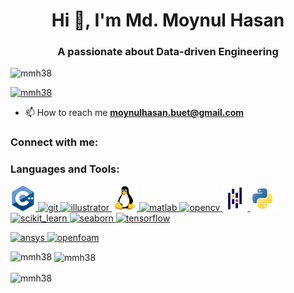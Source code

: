 <h1 align="center">Hi 👋, I'm Md. Moynul Hasan</h1>
<h3 align="center">A passionate about Data-driven Engineering</h3>

<p align="left"> <img src="https://komarev.com/ghpvc/?username=mmh38&label=Profile%20views&color=0e75b6&style=flat" alt="mmh38" /> </p>

<p align="left"> <a href="https://github.com/ryo-ma/github-profile-trophy"><img src="https://github-profile-trophy.vercel.app/?username=mmh38" alt="mmh38" /></a> </p>

- 📫 How to reach me **moynulhasan.buet@gmail.com**
<h3 align="left">Connect with me:</h3>
<p align="left">
</p>

<h3 align="left">Languages and Tools:</h3>
<p align="left"> <a href="https://www.w3schools.com/cpp/" target="_blank" rel="noreferrer"> <img src="https://raw.githubusercontent.com/devicons/devicon/master/icons/cplusplus/cplusplus-original.svg" alt="cplusplus" width="40" height="40"/> </a> <a href="https://git-scm.com/" target="_blank" rel="noreferrer"> <img src="https://www.vectorlogo.zone/logos/git-scm/git-scm-icon.svg" alt="git" width="40" height="40"/> </a> <a href="https://www.adobe.com/in/products/illustrator.html" target="_blank" rel="noreferrer"> <img src="https://www.vectorlogo.zone/logos/adobe_illustrator/adobe_illustrator-icon.svg" alt="illustrator" width="40" height="40"/> </a> <a href="https://www.linux.org/" target="_blank" rel="noreferrer"> <img src="https://raw.githubusercontent.com/devicons/devicon/master/icons/linux/linux-original.svg" alt="linux" width="40" height="40"/> </a> <a href="https://www.mathworks.com/" target="_blank" rel="noreferrer"> <img src="https://upload.wikimedia.org/wikipedia/commons/2/21/Matlab_Logo.png" alt="matlab" width="40" height="40"/> </a> <a href="https://opencv.org/" target="_blank" rel="noreferrer"> <img src="https://www.vectorlogo.zone/logos/opencv/opencv-icon.svg" alt="opencv" width="40" height="40"/> </a> <a href="https://pandas.pydata.org/" target="_blank" rel="noreferrer"> <img src="https://raw.githubusercontent.com/devicons/devicon/2ae2a900d2f041da66e950e4d48052658d850630/icons/pandas/pandas-original.svg" alt="pandas" width="40" height="40"/> </a> <a href="https://www.python.org" target="_blank" rel="noreferrer"> <img src="https://raw.githubusercontent.com/devicons/devicon/master/icons/python/python-original.svg" alt="python" width="40" height="40"/> </a> <a href="https://scikit-learn.org/" target="_blank" rel="noreferrer"> <img src="https://upload.wikimedia.org/wikipedia/commons/0/05/Scikit_learn_logo_small.svg" alt="scikit_learn" width="40" height="40"/> </a> <a href="https://seaborn.pydata.org/" target="_blank" rel="noreferrer"> <img src="https://seaborn.pydata.org/_images/logo-mark-lightbg.svg" alt="seaborn" width="40" height="40"/> </a> <a href="https://www.tensorflow.org" target="_blank" rel="noreferrer"> <img src="https://www.vectorlogo.zone/logos/tensorflow/tensorflow-icon.svg" alt="tensorflow" width="40" height="40"/> </a> 

<a href="https://www.ansys.com/" target="_blank" rel="noreferrer"> <img src="https://upload.wikimedia.org/wikipedia/commons/1/14/Ansys_logo_%282019%29.svg" alt="ansys" width="60" height="60"/> </a>
<a href="https://www.openfoam.com/" target="_blank" rel="noreferrer"> <img src="https://upload.wikimedia.org/wikipedia/commons/4/48/OpenFOAM_logo.svg" alt="openfoam" width="60" height="60"/> </a>

</p>

<p><img align="left" src="https://github-readme-stats.vercel.app/api/top-langs?username=mmh38&show_icons=true&locale=en&layout=compact" alt="mmh38" /></p>

<p>&nbsp;<img align="center" src="https://github-readme-stats.vercel.app/api?username=mmh38&show_icons=true&locale=en" alt="mmh38" /></p>

<p><img align="center" src="https://github-readme-streak-stats.herokuapp.com/?user=mmh38&" alt="mmh38" /></p>


